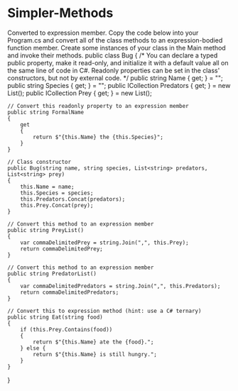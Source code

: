 # Simpler-Methods
Converted to expression member.
Copy the code below into your Program.cs and convert all of the class methods to an expression-bodied function member.
Create some instances of your class in the Main method and invoke their methods.
public class Bug
{
    /*
        You can declare a typed public property, make it read-only,
        and initialize it with a default value all on the same
        line of code in C#. Readonly properties can be set in the
        class' constructors, but not by external code.
    */
    public string Name { get; } = "";
    public string Species { get; } = "";
    public ICollection<string> Predators { get; } = new List<string>();
    public ICollection<string> Prey { get; } = new List<string>();

    // Convert this readonly property to an expression member
    public string FormalName
    {
        get
        {
            return $"{this.Name} the {this.Species}";
        }
    }

    // Class constructor
    public Bug(string name, string species, List<string> predators, List<string> prey)
    {
        this.Name = name;
        this.Species = species;
        this.Predators.Concat(predators);
        this.Prey.Concat(prey);
    }

    // Convert this method to an expression member
    public string PreyList()
    {
        var commaDelimitedPrey = string.Join(",", this.Prey);
        return commaDelimitedPrey;
    }

    // Convert this method to an expression member
    public string PredatorList()
    {
        var commaDelimitedPredators = string.Join(",", this.Predators);
        return commaDelimitedPredators;
    }

    // Convert this to expression method (hint: use a C# ternary)
    public string Eat(string food)
    {
        if (this.Prey.Contains(food))
        {
            return $"{this.Name} ate the {food}.";
        } else {
            return $"{this.Name} is still hungry.";
        }
    }
}


